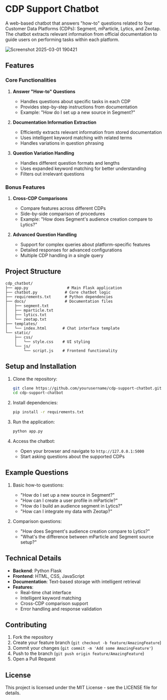# CDP Support Chatbot

A web-based chatbot that answers "how-to" questions related to four Customer Data Platforms (CDPs): Segment, mParticle, Lytics, and Zeotap. The chatbot extracts relevant information from official documentation to guide users on performing tasks within each platform.

![Screenshot 2025-03-01 190421](https://github.com/user-attachments/assets/0c48daca-bae0-4f26-bc05-4b8f91491cde)

## Features

### Core Functionalities

1. **Answer "How-to" Questions**
   - Handles questions about specific tasks in each CDP
   - Provides step-by-step instructions from documentation
   - Example: "How do I set up a new source in Segment?"

2. **Documentation Information Extraction**
   - Efficiently extracts relevant information from stored documentation
   - Uses intelligent keyword matching with related terms
   - Handles variations in question phrasing

3. **Question Variation Handling**
   - Handles different question formats and lengths
   - Uses expanded keyword matching for better understanding
   - Filters out irrelevant questions

### Bonus Features

1. **Cross-CDP Comparisons**
   - Compare features across different CDPs
   - Side-by-side comparison of procedures
   - Example: "How does Segment's audience creation compare to Lytics?"

2. **Advanced Question Handling**
   - Support for complex queries about platform-specific features
   - Detailed responses for advanced configurations
   - Multiple CDP handling in a single query

## Project Structure

```
cdp_chatbot/
├── app.py                 # Main Flask application
├── chatbot.py            # Core chatbot logic
├── requirements.txt      # Python dependencies
├── docs/                 # Documentation files
│   ├── segment.txt
│   ├── mparticle.txt
│   ├── lytics.txt
│   └── zeotap.txt
├── templates/
│   └── index.html       # Chat interface template
└── static/
    ├── css/
    │   └── style.css    # UI styling
    └── js/
        └── script.js    # Frontend functionality
```

## Setup and Installation

1. Clone the repository:
   ```bash
   git clone https://github.com/yourusername/cdp-support-chatbot.git
   cd cdp-support-chatbot
   ```

2. Install dependencies:
   ```bash
   pip install -r requirements.txt
   ```

3. Run the application:
   ```bash
   python app.py
   ```

4. Access the chatbot:
   - Open your browser and navigate to `http://127.0.0.1:5000`
   - Start asking questions about the supported CDPs

## Example Questions

1. Basic how-to questions:
   - "How do I set up a new source in Segment?"
   - "How can I create a user profile in mParticle?"
   - "How do I build an audience segment in Lytics?"
   - "How can I integrate my data with Zeotap?"

2. Comparison questions:
   - "How does Segment's audience creation compare to Lytics?"
   - "What's the difference between mParticle and Segment source setup?"

## Technical Details

- **Backend**: Python Flask
- **Frontend**: HTML, CSS, JavaScript
- **Documentation**: Text-based storage with intelligent retrieval
- **Features**:
  - Real-time chat interface
  - Intelligent keyword matching
  - Cross-CDP comparison support
  - Error handling and response validation

## Contributing

1. Fork the repository
2. Create your feature branch (`git checkout -b feature/AmazingFeature`)
3. Commit your changes (`git commit -m 'Add some AmazingFeature'`)
4. Push to the branch (`git push origin feature/AmazingFeature`)
5. Open a Pull Request

## License

This project is licensed under the MIT License - see the LICENSE file for details.
